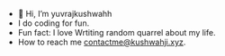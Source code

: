 - 👋 Hi, I’m yuvrajkushwahh
- I do coding for fun.
- Fun fact: I love Wrtiting random quarrel about my life.
- How to reach me contactme@kushwahji.xyz.
<!---
yuvrajkushwahh/yuvrajkushwahh is a ✨ special ✨ repository because its `README.md` (this file) appears on your GitHub profile.
You can click the Preview link to take a look at your changes.
--->
